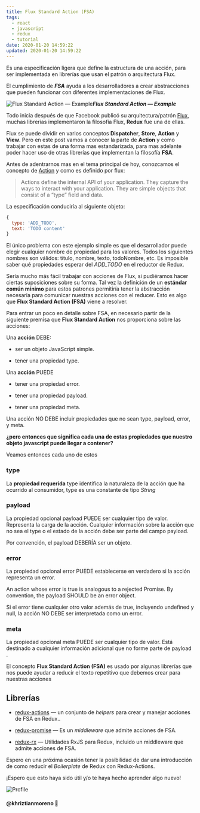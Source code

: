 ```yaml
---
title: Flux Standard Action (FSA)
tags:
  - react
  - javascript
  - redux
  - tutorial
date: 2020-01-20 14:59:22
updated: 2020-01-20 14:59:22
---
```


Es una especificación ligera que define la estructura de una acción, para ser implementada en librerías que usan el patrón o arquitectura Flux.

El cumplimiento de **_FSA_** ayuda a los desarrolladores a crear abstracciones que pueden funcionar con diferentes implementaciones de Flux.

![Flux Standard Action — Example](https://miro.medium.com/v2/resize:fit:1376/format:webp/1*iZKJNnbZ1PjiBpJjTd-X0A.png)_**Flux Standard Action — Example**_

Todo inicia después de que Facebook publicó su arquitectura/patrón [Flux](https://facebook.github.io/flux/), muchas librerías implementaron la filosofía Flux, **Redux** fue una de ellas.

Flux se puede dividir en varios conceptos **Dispatcher**, **Store**, **Action** y **View**. Pero en este post vamos a conocer la parte de **Action** y como trabajar con estas de una forma mas estandarizada, para mas adelante poder hacer uso de otras librerías que implementan la filosofía **FSA**.

Antes de adentrarnos mas en el tema principal de hoy, conozcamos el concepto de [Action](https://github.com/facebook/flux/tree/master/examples/flux-concepts#actions) y como es definido por flux:

> Actions define the internal API of your application. They capture the ways to interact with your application. They are simple objects that consist of a “type” field and data.

La especificación conduciría al siguiente objeto:

```js
{
  type: 'ADD_TODO',
  text: 'TODO content'
}
```

El único problema con este ejemplo simple es que el desarrollador puede elegir cualquier nombre de propiedad para los valores. Todos los siguientes nombres son válidos: título, nombre, texto, todoNombre, etc. Es imposible saber qué propiedades esperar del _ADD_TODO_ en el reductor de Redux.

Sería mucho más fácil trabajar con acciones de Flux, si pudiéramos hacer ciertas suposiciones sobre su forma. Tal vez la definición de un **estándar común mínimo** para estos patrones permitiría tener la abstracción necesaria para comunicar nuestras acciones con el reducer. Esto es algo que **Flux Standard Action (FSA)** viene a resolver.

Para entrar un poco en detalle sobre FSA, en necesario partir de la siguiente premisa que **Flux Standard Action** nos proporciona sobre las acciones:

Una **acción** DEBE:

- ser un objeto JavaScript simple.

- tener una propiedad type.

Una **acción** PUEDE

- tener una propiedad error.

- tener una propiedad payload.

- tener una propiedad meta.

Una acción NO DEBE incluir propiedades que no sean type, payload, error, y meta.

**¿pero entonces que significa cada una de estas propiedades que nuestro objeto javascript puede llegar a contener?**

Veamos entonces cada uno de estos

### type

La **propiedad requerida** type identifica la naturaleza de la acción que ha ocurrido al consumidor, type es una constante de tipo _String_

### payload

La propiedad opcional payload PUEDE ser cualquier tipo de valor. Representa la carga de la acción. Cualquier información sobre la acción que no sea el type o el estado de la acción debe ser parte del campo payload.

Por convención, el payload DEBERÍA ser un objeto.

### error

La propiedad opcional error PUEDE establecerse en verdadero si la acción representa un error.

An action whose error is true is analogous to a rejected Promise. By convention, the payload SHOULD be an error object.

Si el error tiene cualquier otro valor además de true, incluyendo undefined y null, la acción NO DEBE ser interpretada como un error.

### meta

La propiedad opcional meta PUEDE ser cualquier tipo de valor. Está destinado a cualquier información adicional que no forme parte de payload .

El concepto **Flux Standard Action (FSA)** es usado por algunas librerías que nos puede ayudar a reducir el texto repetitivo que debemos crear para nuestras acciones

## Librerías

- [redux-actions](https://github.com/acdlite/redux-actions) — un conjunto de _helpers_ para crear y manejar acciones de FSA en Redux..

- [redux-promise](https://github.com/acdlite/redux-promise) — Es un _middleware_ que admite acciones de FSA.

- [redux-rx](https://github.com/acdlite/redux-rx) — Utilidades RxJS para Redux, incluido un middleware que admite acciones de FSA.

Espero en una próxima ocasión tener la posibilidad de dar una introducción de como reducir el _Boilerplate_ de Redux con Redux-Actions.

¡Espero que esto haya sido útil y/o te haya hecho aprender algo nuevo!

![Profile](https://res.cloudinary.com/khriztianmoreno/image/upload/c_scale,w_148/v1591324337/KM-brand/stickers/sticker-3_2x.png)

#### @khriztianmoreno 🚀
